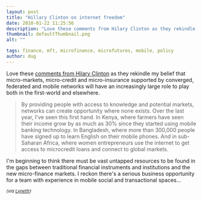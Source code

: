 ```yaml
---
layout: post
title: "Hillary Clinton on internet freedom"
date: 2010-01-22 11:25:56
description: "Love these comments from Hilary Clinton as they rekindle my belief that micro-markets, micro-credit and micro-insurance supported by converged, federated and mobile networks will have an increasingly large role to play both in the first-world and elsewhere. By providing people&#8230;"
thumbnail: defaultThumbnail.png
alt: ""

tags: finance, mft, microfinance, microfutures, mobile, policy
author: dug
---
```


<p>Love these <a href="http://www.foreignpolicy.com/articles/2010/01/21/internet_freedom?page=full">comments from Hilary Clinton</a> as they rekindle my belief that micro-markets, micro-credit and micro-insurance supported by converged, federated and mobile networks will have an increasingly large role to play both in the first-world and elsewhere. </p>

<blockquote><p>By providing people with access to knowledge and potential markets, networks can create opportunity where none exists. Over the last year, I've seen this first hand. In Kenya, where farmers have seen their income grow by as much as 30% since they started using mobile banking technology. In Bangladesh, where more than 300,000 people have signed up to learn English on their mobile phones. And in sub-Saharan Africa, where women entrepreneurs use the internet to get access to microcredit loans and connect to global markets. </p></blockquote>

<p>I'm beginning to think there must be vast untapped resources to be found in the gaps between traditional financial instruments and institutions and the new micro-finance markets. I reckon there's a serious business opportunity for a team with experience in mobile social and transactional spaces...</p>

<p><small><em>(via <a href="http://interestingsnippets.tumblr.com/post/346225255/by-providing-people-with-access-to-knowledge-and">Lynettr</a>)</em></small></p>
